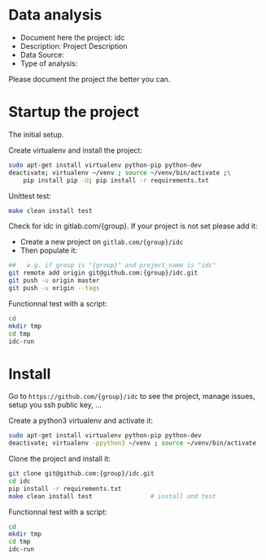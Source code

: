 # Data analysis
- Document here the project: idc
- Description: Project Description
- Data Source:
- Type of analysis:

Please document the project the better you can.

# Startup the project

The initial setup.

Create virtualenv and install the project:
```bash
sudo apt-get install virtualenv python-pip python-dev
deactivate; virtualenv ~/venv ; source ~/venv/bin/activate ;\
    pip install pip -U; pip install -r requirements.txt
```

Unittest test:
```bash
make clean install test
```

Check for idc in gitlab.com/{group}.
If your project is not set please add it:

- Create a new project on `gitlab.com/{group}/idc`
- Then populate it:

```bash
##   e.g. if group is "{group}" and project_name is "idc"
git remote add origin git@github.com:{group}/idc.git
git push -u origin master
git push -u origin --tags
```

Functionnal test with a script:

```bash
cd
mkdir tmp
cd tmp
idc-run
```

# Install

Go to `https://github.com/{group}/idc` to see the project, manage issues,
setup you ssh public key, ...

Create a python3 virtualenv and activate it:

```bash
sudo apt-get install virtualenv python-pip python-dev
deactivate; virtualenv -ppython3 ~/venv ; source ~/venv/bin/activate
```

Clone the project and install it:

```bash
git clone git@github.com:{group}/idc.git
cd idc
pip install -r requirements.txt
make clean install test                # install and test
```
Functionnal test with a script:

```bash
cd
mkdir tmp
cd tmp
idc-run
```
